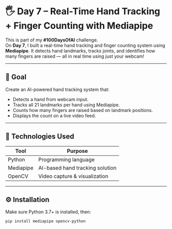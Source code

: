 # 🖐️ Day 7 – Real-Time Hand Tracking + Finger Counting with Mediapipe

This is part of my **#100DaysOfAI** challenge.  
On **Day 7**, I built a real-time hand tracking and finger counting system using **Mediapipe**. It detects hand landmarks, tracks joints, and identifies how many fingers are raised — all in real time using just your webcam!

---

## 🎯 Goal

Create an AI-powered hand tracking system that:
- Detects a hand from webcam input.
- Tracks all 21 landmarks per hand using Mediapipe.
- Counts how many fingers are raised based on landmark positions.
- Displays the count on a live video feed.

---

## 🧰 Technologies Used

| Tool         | Purpose                                |
|--------------|----------------------------------------|
| Python       | Programming language                   |
| Mediapipe    | AI-based hand tracking solution        |
| OpenCV       | Video capture & visualization          |

---

## ⚙️ Installation

Make sure Python 3.7+ is installed, then:

```bash
pip install mediapipe opencv-python
